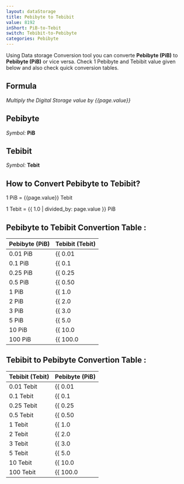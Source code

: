 ```yaml
---
layout: dataStorage
title: Pebibyte to Tebibit
value: 8192
inShort: PiB-to-Tebit
switch: Tebibit-to-Pebibyte
categories: Pebibyte
---
```


Using Data storage Conversion tool you can converte **Pebibyte (PiB)** to **Pebibyte (PiB)** or vice versa. Check 1 Pebibyte and Tebibit value given below and also check quick conversion tables.

## Formula
*Multiply the Digital Storage value by {{page.value}}*

## Pebibyte
*Symbol:* **PiB**

## Tebibit
*Symbol:* **Tebit**

## How to Convert Pebibyte to Tebibit?

1 PiB = {{page.value}} Tebit

1 Tebit = {{ 1.0 | divided_by: page.value }} PiB


## Pebibyte to Tebibit Convertion Table :

| Pebibyte (PiB) | Tebibit (Tebit) |
| ---- | ---- |
| 0.01 PiB | {{ 0.01 | times: page.value }} Tebit |
| 0.1 PiB | {{ 0.1 | times: page.value }} Tebit |
| 0.25 PiB | {{ 0.25 | times: page.value }} Tebit |
| 0.5 PiB | {{ 0.50 | times: page.value }} Tebit |
| 1 PiB | {{ 1.0 | times: page.value }} Tebit |
| 2 PiB | {{ 2.0 | times: page.value }} Tebit |
| 3 PiB | {{ 3.0 | times: page.value }} Tebit |
| 5 PiB | {{ 5.0 | times: page.value }} Tebit |
| 10 PiB | {{ 10.0 | times: page.value }} Tebit |
| 100 PiB | {{ 100.0 | times: page.value }} Tebit |

## Tebibit to Pebibyte Convertion Table :

| Tebibit (Tebit) | Pebibyte (PiB) |
| ---- | ---- |
| 0.01 Tebit | {{ 0.01 | divided_by: page.value }} PiB |
| 0.1 Tebit | {{ 0.1 | divided_by: page.value }} PiB |
| 0.25 Tebit | {{ 0.25 | divided_by: page.value }} PiB |
| 0.5 Tebit | {{ 0.50 | divided_by: page.value }} PiB |
| 1 Tebit | {{ 1.0 | divided_by: page.value }} PiB |
| 2 Tebit | {{ 2.0 | divided_by: page.value }} PiB |
| 3 Tebit | {{ 3.0 | divided_by: page.value }} PiB |
| 5 Tebit | {{ 5.0 | divided_by: page.value }} PiB |
| 10 Tebit | {{ 10.0 | divided_by: page.value }} PiB |
| 100 Tebit | {{ 100.0 | divided_by: page.value }} PiB |


<script>
document.getElementById('selectInput')[21].selected = true
document.getElementById('selectOutput')[15].selected = true
</script>
